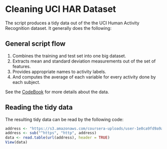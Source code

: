 # Cleaning UCI HAR Dataset

The script produces a tidy data out of the the UCI
Human Activity Recognition dataset.  It generally
does the following:

## General script flow
1. Combines the training and test set into one big
dataset.
2. Extracts mean and standard deviation measurements
out of the set of features.
3. Provides appropriate names to activity labels.
4. And computes the average of each variable for
every activity done by each subject.

See the [CodeBook](https://github.com/xtinkrr/GACDProject/blob/master/CodeBook.md) for more
details about the data.

## Reading the tidy data
The resulting tidy data can be read by the following code:
```R
address <- "https://s3.amazonaws.com/coursera-uploads/user-1e0ca9fd9a9ac83c0313ac80/973501/asst-3/fb419260023c11e581e4599541643855.txt"
address <- sub("^https", "http", address)
data <- read.table(url(address), header = TRUE)
View(data)
```